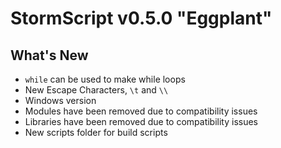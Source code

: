 # StormScript v0.5.0 "Eggplant"

## What's New
* `while` can be used to make while loops
* New Escape Characters, `\t` and `\\`
* Windows version
* Modules have been removed due to compatibility issues
* Libraries have been removed due to compatibility issues
* New scripts folder for build scripts